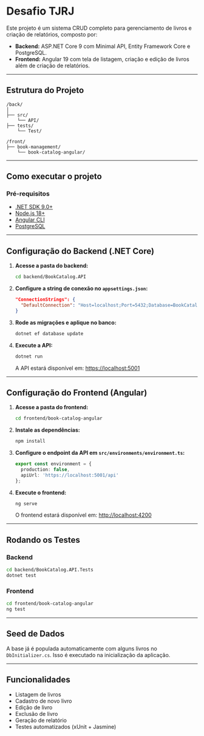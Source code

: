 # Desafio TJRJ

Este projeto é um sistema CRUD completo para gerenciamento de livros e criação de relatórios, composto por:

- **Backend:** ASP.NET Core 9 com Minimal API, Entity Framework Core e PostgreSQL.
- **Frontend:** Angular 19 com tela de listagem, criação e edição de livros além de criação de relatórios.

---

##  Estrutura do Projeto

```
/back/
│
├── src/ 
    └── API/
├── tests/
    └── Test/

/front/
├── book-management/         
    └── book-catalog-angular/
```

---

##  Como executar o projeto

###  Pré-requisitos

- [.NET SDK 9.0+](https://dotnet.microsoft.com/)
- [Node.js 18+](https://nodejs.org/)
- [Angular CLI](https://angular.io/cli)
- [PostgreSQL](https://www.postgresql.org/)

---

## Configuração do Backend (.NET Core)

1. **Acesse a pasta do backend:**
   ```bash
   cd backend/BookCatalog.API
   ```

2. **Configure a string de conexão no `appsettings.json`:**
   ```json
   "ConnectionStrings": {
     "DefaultConnection": "Host=localhost;Port=5432;Database=BookCatalogDb;Username=postgres;Password=yourpassword"
   }
   ```

3. **Rode as migrações e aplique no banco:**
   ```bash
   dotnet ef database update
   ```

4. **Execute a API:**
   ```bash
   dotnet run
   ```

   A API estará disponível em: [https://localhost:5001](https://localhost:5001)

---

##  Configuração do Frontend (Angular)

1. **Acesse a pasta do frontend:**
   ```bash
   cd frontend/book-catalog-angular
   ```

2. **Instale as dependências:**
   ```bash
   npm install
   ```

3. **Configure o endpoint da API em `src/environments/environment.ts`:**
   ```ts
   export const environment = {
     production: false,
     apiUrl: 'https://localhost:5001/api'
   };
   ```

4. **Execute o frontend:**
   ```bash
   ng serve
   ```

   O frontend estará disponível em: [http://localhost:4200](http://localhost:4200)

---

## Rodando os Testes

### Backend

```bash
cd backend/BookCatalog.API.Tests
dotnet test
```

### Frontend

```bash
cd frontend/book-catalog-angular
ng test
```

---

## Seed de Dados

A base já é populada automaticamente com alguns livros no `DbInitializer.cs`. Isso é executado na inicialização da aplicação.

---

## Funcionalidades

- Listagem de livros
- Cadastro de novo livro
- Edição de livro
- Exclusão de livro
- Geração de relatório
- Testes automatizados (xUnit + Jasmine)

   
